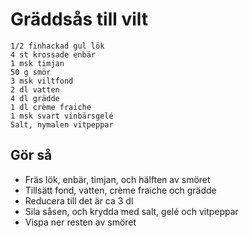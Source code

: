 # Gräddsås till vilt
```
1/2 finhackad gul lök
4 st krossade enbär
1 msk timjan
50 g smör
3 msk viltfond
2 dl vatten
4 dl grädde
1 dl crème fraiche
1 msk svart vinbärsgelé
Salt, nymalen vitpeppar
```

## Gör så
* Fräs lök, enbär, timjan, och hälften av smöret
* Tillsätt fond, vatten, crème fraiche och grädde
* Reducera till det är ca 3 dl
* Sila såsen, och krydda med salt, gelé och vitpeppar
* Vispa ner resten av smöret
